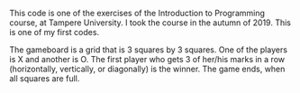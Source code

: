This code is one of the exercises of the Introduction to Programming course, at Tampere University. I took the course in the autumn of 2019. This is one of my first codes.

The gameboard is a grid that is 3 squares by 3 squares. One of the players is X and another is O. 
The first player who gets 3 of her/his marks in a row (horizontally, vertically, or diagonally) is the winner. The game ends, when all squares are full.
